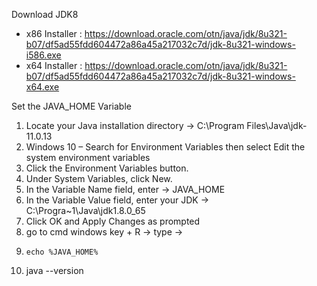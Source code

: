 Download JDK8

 * x86 Installer : https://download.oracle.com/otn/java/jdk/8u321-b07/df5ad55fdd604472a86a45a217032c7d/jdk-8u321-windows-i586.exe
 * x64 Installer : https://download.oracle.com/otn/java/jdk/8u321-b07/df5ad55fdd604472a86a45a217032c7d/jdk-8u321-windows-x64.exe
 

Set the JAVA_HOME Variable
 1. Locate your Java installation directory -> C:\Program Files\Java\jdk-11.0.13
 2. Windows 10 – Search for Environment Variables then select Edit the system environment variables
 3. Click the Environment Variables button.
 4. Under System Variables, click New.
 5. In the Variable Name field, enter -> JAVA_HOME
 6. In the Variable Value field, enter your JDK -> C:\Progra~1\Java\jdk1.8.0_65
 7. Click OK and Apply Changes as prompted
 8. go to cmd windows key + R -> type ->
 9.     echo %JAVA_HOME% 
 10.    java --version
